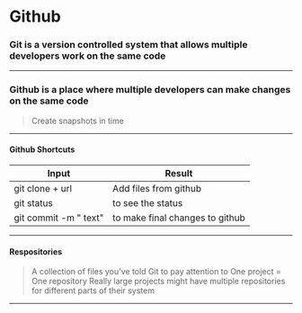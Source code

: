 # Github

### Git is a version controlled system that allows multiple developers work on the same code

***

### Github is a place where multiple developers can make changes on the same code
> Create snapshots in time 

***

#### Github Shortcuts 

Input | Result
------------ | -------------
| git clone + url | Add files from github
| git status | to see the status
| git commit -m " text" | to make final changes to github

***

#### Respositories
> A collection of files you've told Git to pay attention to
> One project = One repository
> Really large projects might have multiple repositories for different parts of their system

***
